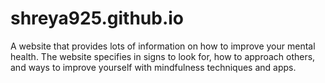 # shreya925.github.io
A website that provides lots of information on how to improve your mental health. The website specifies in signs to look for, how to approach others, and ways to improve yourself with mindfulness techniques and apps.
